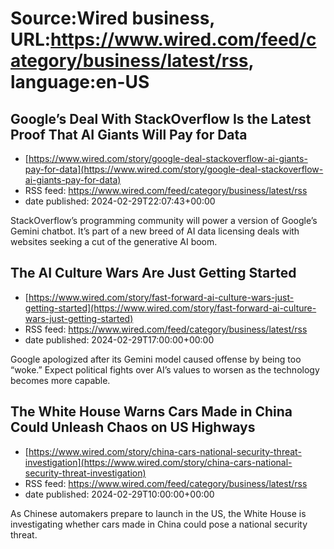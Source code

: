 # Source:Wired business, URL:https://www.wired.com/feed/category/business/latest/rss, language:en-US

## Google’s Deal With StackOverflow Is the Latest Proof That AI Giants Will Pay for Data
 - [https://www.wired.com/story/google-deal-stackoverflow-ai-giants-pay-for-data](https://www.wired.com/story/google-deal-stackoverflow-ai-giants-pay-for-data)
 - RSS feed: https://www.wired.com/feed/category/business/latest/rss
 - date published: 2024-02-29T22:07:43+00:00

StackOverflow’s programming community will power a version of Google’s Gemini chatbot. It’s part of a new breed of AI data licensing deals with websites seeking a cut of the generative AI boom.

## The AI Culture Wars Are Just Getting Started
 - [https://www.wired.com/story/fast-forward-ai-culture-wars-just-getting-started](https://www.wired.com/story/fast-forward-ai-culture-wars-just-getting-started)
 - RSS feed: https://www.wired.com/feed/category/business/latest/rss
 - date published: 2024-02-29T17:00:00+00:00

Google apologized after its Gemini model caused offense by being too “woke.” Expect political fights over AI’s values to worsen as the technology becomes more capable.

## The White House Warns Cars Made in China Could Unleash Chaos on US Highways
 - [https://www.wired.com/story/china-cars-national-security-threat-investigation](https://www.wired.com/story/china-cars-national-security-threat-investigation)
 - RSS feed: https://www.wired.com/feed/category/business/latest/rss
 - date published: 2024-02-29T10:00:00+00:00

As Chinese automakers prepare to launch in the US, the White House is investigating whether cars made in China could pose a national security threat.

